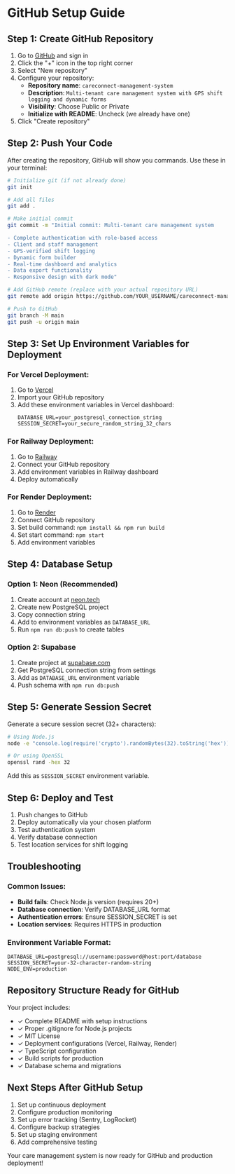 # GitHub Setup Guide

## Step 1: Create GitHub Repository

1. Go to [GitHub](https://github.com) and sign in
2. Click the "+" icon in the top right corner
3. Select "New repository"
4. Configure your repository:
   - **Repository name**: `careconnect-management-system`
   - **Description**: `Multi-tenant care management system with GPS shift logging and dynamic forms`
   - **Visibility**: Choose Public or Private
   - **Initialize with README**: Uncheck (we already have one)
5. Click "Create repository"

## Step 2: Push Your Code

After creating the repository, GitHub will show you commands. Use these in your terminal:

```bash
# Initialize git (if not already done)
git init

# Add all files
git add .

# Make initial commit
git commit -m "Initial commit: Multi-tenant care management system

- Complete authentication with role-based access
- Client and staff management
- GPS-verified shift logging
- Dynamic form builder
- Real-time dashboard and analytics
- Data export functionality
- Responsive design with dark mode"

# Add GitHub remote (replace with your actual repository URL)
git remote add origin https://github.com/YOUR_USERNAME/careconnect-management-system.git

# Push to GitHub
git branch -M main
git push -u origin main
```

## Step 3: Set Up Environment Variables for Deployment

### For Vercel Deployment:
1. Go to [Vercel](https://vercel.com)
2. Import your GitHub repository
3. Add these environment variables in Vercel dashboard:
   ```
   DATABASE_URL=your_postgresql_connection_string
   SESSION_SECRET=your_secure_random_string_32_chars
   ```

### For Railway Deployment:
1. Go to [Railway](https://railway.app)
2. Connect your GitHub repository
3. Add environment variables in Railway dashboard
4. Deploy automatically

### For Render Deployment:
1. Go to [Render](https://render.com)
2. Connect GitHub repository
3. Set build command: `npm install && npm run build`
4. Set start command: `npm start`
5. Add environment variables

## Step 4: Database Setup

### Option 1: Neon (Recommended)
1. Create account at [neon.tech](https://neon.tech)
2. Create new PostgreSQL project
3. Copy connection string
4. Add to environment variables as `DATABASE_URL`
5. Run `npm run db:push` to create tables

### Option 2: Supabase
1. Create project at [supabase.com](https://supabase.com)
2. Get PostgreSQL connection string from settings
3. Add as `DATABASE_URL` environment variable
4. Push schema with `npm run db:push`

## Step 5: Generate Session Secret

Generate a secure session secret (32+ characters):

```bash
# Using Node.js
node -e "console.log(require('crypto').randomBytes(32).toString('hex'))"

# Or using OpenSSL
openssl rand -hex 32
```

Add this as `SESSION_SECRET` environment variable.

## Step 6: Deploy and Test

1. Push changes to GitHub
2. Deploy automatically via your chosen platform
3. Test authentication system
4. Verify database connection
5. Test location services for shift logging

## Troubleshooting

### Common Issues:
- **Build fails**: Check Node.js version (requires 20+)
- **Database connection**: Verify DATABASE_URL format
- **Authentication errors**: Ensure SESSION_SECRET is set
- **Location services**: Requires HTTPS in production

### Environment Variable Format:
```
DATABASE_URL=postgresql://username:password@host:port/database
SESSION_SECRET=your-32-character-random-string
NODE_ENV=production
```

## Repository Structure Ready for GitHub

Your project includes:
- ✓ Complete README with setup instructions
- ✓ Proper .gitignore for Node.js projects
- ✓ MIT License
- ✓ Deployment configurations (Vercel, Railway, Render)
- ✓ TypeScript configuration
- ✓ Build scripts for production
- ✓ Database schema and migrations

## Next Steps After GitHub Setup

1. Set up continuous deployment
2. Configure production monitoring
3. Set up error tracking (Sentry, LogRocket)
4. Configure backup strategies
5. Set up staging environment
6. Add comprehensive testing

Your care management system is now ready for GitHub and production deployment!